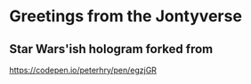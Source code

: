 # Greetings from the Jontyverse  

## Star Wars'ish hologram forked from  

<https://codepen.io/peterhry/pen/egzjGR>
